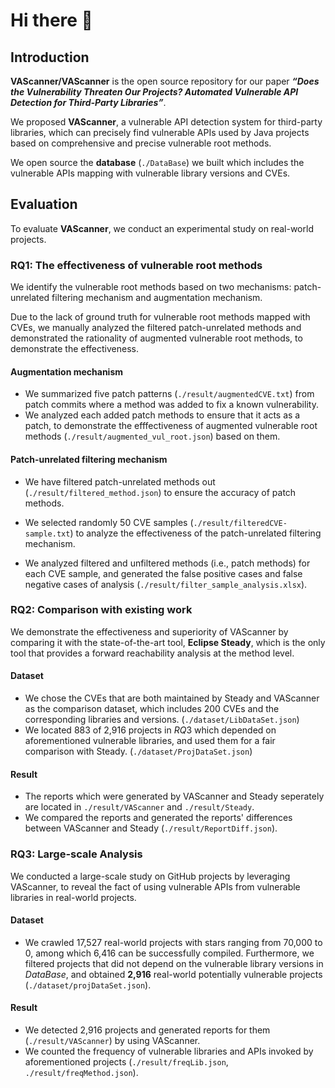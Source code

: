# Hi there 👋

## Introduction

**VAScanner/VAScanner** is the open source repository for our paper ***“Does the Vulnerability Threaten Our Projects? Automated Vulnerable API Detection for Third-Party Libraries”***.  

We proposed **VAScanner**, a vulnerable API detection system for third-party libraries, which can precisely find vulnerable APIs used by Java projects based on comprehensive and precise vulnerable root methods.

We open source the **database** (`./DataBase`) we built which includes the vulnerable APIs mapping with vulnerable library versions and CVEs.

## Evaluation

To evaluate **VAScanner**, we conduct an experimental study on real-world projects.

### RQ1: The effectiveness of vulnerable root methods

We identify the vulnerable root methods based on two mechanisms: patch-unrelated filtering mechanism and augmentation mechanism.

Due to the lack of ground truth for vulnerable root methods mapped with CVEs, we manually analyzed the filtered patch-unrelated methods and demonstrated the rationality of augmented vulnerable root methods, to demonstrate the effectiveness.

#### Augmentation mechanism
* We summarized five patch patterns (`./result/augmentedCVE.txt`) from  patch commits where a method was added to fix a known vulnerability.
* We analyzed each added patch methods to ensure that it acts as a patch, to demonstrate the efffectiveness of augmented vulnerable root methods (`./result/augmented_vul_root.json`) based on them.

#### Patch-unrelated filtering mechanism
* We have filtered patch-unrelated methods out (`./result/filtered_method.json`) to ensure the accuracy of patch methods.

* We selected randomly 50 CVE samples (`./result/filteredCVE-sample.txt`) to analyze the effectiveness of the patch-unrelated filtering mechanism. 

* We analyzed filtered and unfiltered methods (i.e., patch methods) for each CVE sample, and generated the false positive cases and false negative cases of analysis (`./result/filter_sample_analysis.xlsx`).


### RQ2: Comparison with existing work

We demonstrate the effectiveness and superiority of VAScanner by comparing it with the state-of-the-art tool, **Eclipse Steady**, which is the only tool that provides a forward reachability analysis at the method level.

#### Dataset
* We chose the CVEs that are both maintained by Steady and VAScanner as the comparison dataset, which includes 200 CVEs and the corresponding libraries and versions. (`./dataset/LibDataSet.json`)
* We located 883 of 2,916 projects in $RQ3$ which depended on aforementioned vulnerable libraries, and used them for a fair comparison with Steady.  (`./dataset/ProjDataSet.json`)

#### Result
* The reports which were generated by VAScanner and Steady seperately are located in `./result/VAScanner` and `./result/Steady`.
* We compared the reports and generated the reports' differences between VAScanner and Steady (`./result/ReportDiff.json`).

### RQ3: Large-scale Analysis

We conducted a large-scale study on GitHub projects by leveraging VAScanner, to reveal the fact of using vulnerable APIs from vulnerable libraries in real-world projects.

#### Dataset
* We crawled 17,527 real-world projects with stars ranging from 70,000 to 0, among which 6,416 can be successfully compiled. Furthermore, we filtered projects that did not depend on the vulnerable library versions in $DataBase$, and obtained **2,916** real-world potentially vulnerable projects (`./dataset/projDataSet.json`). 

#### Result
* We detected 2,916 projects and generated reports for them (`./result/VAScanner`) by using VAScanner.
* We counted the frequency of vulnerable libraries and APIs invoked by aforementioned projects (`./result/freqLib.json`, `./result/freqMethod.json`).

